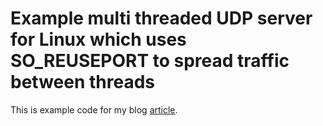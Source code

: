 #  Example multi threaded UDP server for Linux which uses SO_REUSEPORT to spread traffic between threads 

This is example code for my blog [article](https://pavel.network/).
